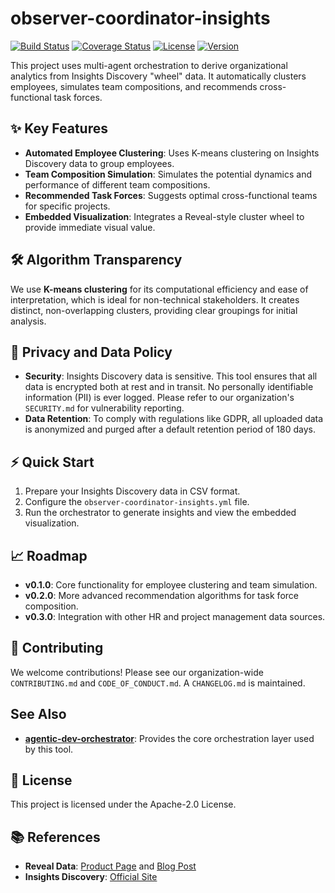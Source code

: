 # observer-coordinator-insights

<!-- IMPORTANT: Replace 'your-github-username-or-org' with your actual GitHub details -->
[![Build Status](https://img.shields.io/github/actions/workflow/status/your-github-username-or-org/observer-coordinator-insights/ci.yml?branch=main)](https://github.com/your-github-username-or-org/observer-coordinator-insights/actions)
[![Coverage Status](https://img.shields.io/coveralls/github/your-github-username-or-org/observer-coordinator-insights)](https://coveralls.io/github/your-github-username-or-org/observer-coordinator-insights)
[![License](https://img.shields.io/github/license/your-github-username-or-org/observer-coordinator-insights)](LICENSE)
[![Version](https://img.shields.io/badge/version-v0.1.0-blue)](https://semver.org)

This project uses multi-agent orchestration to derive organizational analytics from Insights Discovery "wheel" data. It automatically clusters employees, simulates team compositions, and recommends cross-functional task forces.

## ✨ Key Features

*   **Automated Employee Clustering**: Uses K-means clustering on Insights Discovery data to group employees.
*   **Team Composition Simulation**: Simulates the potential dynamics and performance of different team compositions.
*   **Recommended Task Forces**: Suggests optimal cross-functional teams for specific projects.
*   **Embedded Visualization**: Integrates a Reveal-style cluster wheel to provide immediate visual value.

## 🛠️ Algorithm Transparency

We use **K-means clustering** for its computational efficiency and ease of interpretation, which is ideal for non-technical stakeholders. It creates distinct, non-overlapping clusters, providing clear groupings for initial analysis.

## 🔐 Privacy and Data Policy

*   **Security**: Insights Discovery data is sensitive. This tool ensures that all data is encrypted both at rest and in transit. No personally identifiable information (PII) is ever logged. Please refer to our organization's `SECURITY.md` for vulnerability reporting.
*   **Data Retention**: To comply with regulations like GDPR, all uploaded data is anonymized and purged after a default retention period of 180 days.

## ⚡ Quick Start

1.  Prepare your Insights Discovery data in CSV format.
2.  Configure the `observer-coordinator-insights.yml` file.
3.  Run the orchestrator to generate insights and view the embedded visualization.

## 📈 Roadmap

*   **v0.1.0**: Core functionality for employee clustering and team simulation.
*   **v0.2.0**: More advanced recommendation algorithms for task force composition.
*   **v0.3.0**: Integration with other HR and project management data sources.

## 🤝 Contributing

We welcome contributions! Please see our organization-wide `CONTRIBUTING.md` and `CODE_OF_CONDUCT.md`. A `CHANGELOG.md` is maintained.

## See Also

*   **[agentic-dev-orchestrator](../agentic-dev-orchestrator)**: Provides the core orchestration layer used by this tool.

## 📝 License

This project is licensed under the Apache-2.0 License.

## 📚 References

*   **Reveal Data**: [Product Page](https://www.revealdata.com/platform/processing-culling-filtering) and [Blog Post](https://www.revealdata.com/blog/adventure-ediscovery-with-cluster-wheel)
*   **Insights Discovery**: [Official Site](https://www.insights.com/products/insights-discovery/)
